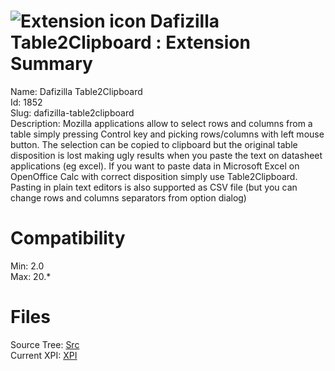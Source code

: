 # ![Extension icon](https://addons.thunderbird.net/user-media/addon_icons/1/1852-64.png?modified=1380169633) Dafizilla Table2Clipboard : Extension Summary

Name: Dafizilla Table2Clipboard  
Id: 1852  
Slug: dafizilla-table2clipboard  
Description: Mozilla applications allow to select rows and columns from a table simply pressing Control key and picking rows/columns with left mouse button.
The selection can be copied to clipboard but the original table disposition is lost making ugly results when you paste the text on datasheet applications (eg excel).
If you want to paste data in Microsoft Excel on OpenOffice Calc with correct disposition simply use Table2Clipboard.
Pasting in plain text editors is also supported as CSV file (but you can change rows and columns separators from option dialog)

  

# Compatibility
Min: 2.0  
Max: 20.*  

# Files

Source Tree: [Src](C:/Dev/Thunderbird/ThunderKdB/xall/xOther/1852-dafizilla-table2clipboard/src)  
Current XPI: [XPI](C:/Dev/Thunderbird/ThunderKdB/xall/xOther/1852-dafizilla-table2clipboard/xpi)  



